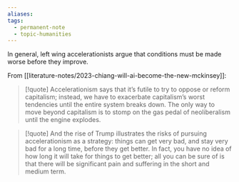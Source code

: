```yaml
---
aliases: 
tags:
  - permanent-note
  - topic-humanities
---
```

In general, left wing accelerationists argue that conditions must be made worse before they improve.

From [[literature-notes/2023-chiang-will-ai-become-the-new-mckinsey]]:

>[!quote]
>Accelerationism says that it’s futile to try to oppose or reform capitalism; instead, we have to exacerbate capitalism’s worst tendencies until the entire system breaks down. The only way to move beyond capitalism is to stomp on the gas pedal of neoliberalism until the engine explodes.

>[!quote]
>And the rise of Trump illustrates the risks of pursuing accelerationism as a strategy: things can get very bad, and stay very bad for a long time, before they get better. In fact, you have no idea of how long it will take for things to get better; all you can be sure of is that there will be significant pain and suffering in the short and medium term.

